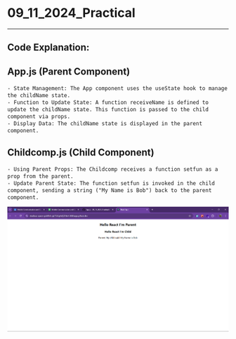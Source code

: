 # 09_11_2024_Practical
---
## Code Explanation:
## App.js (Parent Component)
    - State Management: The App component uses the useState hook to manage the childName state.
    - Function to Update State: A function receiveName is defined to update the childName state. This function is passed to the child component via props.
    - Display Data: The childName state is displayed in the parent component.
## Childcomp.js (Child Component)
    - Using Parent Props: The Childcomp receives a function setfun as a prop from the parent.
    - Update Parent State: The function setfun is invoked in the child component, sending a string ("My Name is Bob") back to the parent component.

![Output](./parent_child_components/Output/09_11_2024_Output.png)